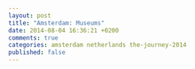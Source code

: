 ```yaml
---
layout: post
title: "Amsterdam: Museums"
date: 2014-08-04 16:36:21 +0200
comments: true
categories: amsterdam netherlands the-journey-2014
published: false
---
```

